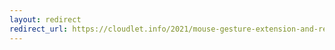 ```yaml
---
layout: redirect
redirect_url: https://cloudlet.info/2021/mouse-gesture-extension-and-remove-bookmark-function-implementation
---
```

